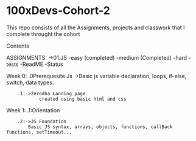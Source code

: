 # 100xDevs-Cohort-2
This repo consists of all the Assignments, projects and  classwork that I complete throught the cohort

Contents

ASSIGNMENTS:
        ->01.JS
                -easy (completed)
                -medium (Completed)
                -hard
                -tests
                -ReadME
                -Status

Week 0: .0Prerequesite Js
        ->Basic js
                variable declaration, loops, if-else, switch, data types.

        .1:->Zerodha Landing page
                created using basic html and css

Week 1: .1:Orientation 

        .2:->JS Foundation
	        Basic JS syntax, arrays, objects, functions, callBack functions, setTimeout...